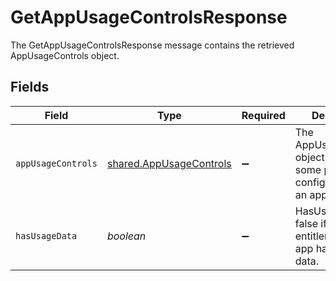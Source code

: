 # GetAppUsageControlsResponse

The GetAppUsageControlsResponse message contains the retrieved AppUsageControls object.


## Fields

| Field                                                                           | Type                                                                            | Required                                                                        | Description                                                                     |
| ------------------------------------------------------------------------------- | ------------------------------------------------------------------------------- | ------------------------------------------------------------------------------- | ------------------------------------------------------------------------------- |
| `appUsageControls`                                                              | [shared.AppUsageControls](../../../sdk/models/shared/appusagecontrols.md)       | :heavy_minus_sign:                                                              | The AppUsageControls object describes some peripheral configuration for an app. |
| `hasUsageData`                                                                  | *boolean*                                                                       | :heavy_minus_sign:                                                              | HasUsageData is false if the access entitlement for this app has no usage data. |